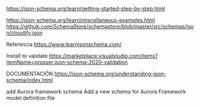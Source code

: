 https://json-schema.org/learn/getting-started-step-by-step.html

https://json-schema.org/learn/miscellaneous-examples.html
https://github.com/SchemaStore/schemastore/blob/master/src/schemas/json/cloudify.json

Referencia
https://www.learnjsonschema.com/

Install to validate
https://marketplace.visualstudio.com/items?itemName=prosser.json-schema-2020-validation

DOCUMENTACIÓN
https://json-schema.org/understanding-json-schema/index.html



add Aurora framework schema
Add a new schema for Aurora Framework model definition file